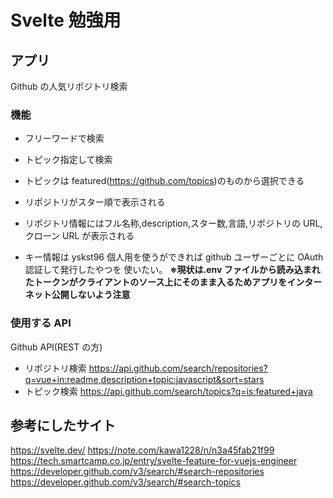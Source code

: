 # Svelte 勉強用

## アプリ

Github の人気リポジトリ検索

### 機能

- フリーワードで検索
- トピック指定して検索
- トピックは featured(https://github.com/topics)のものから選択できる
- リポジトリがスター順で表示される
- リポジトリ情報にはフル名称,description,スター数,言語,リポジトリの URL,クローン URL が表示される

- キー情報は yskst96 個人用を使うができれば github ユーザーごとに OAuth 認証して発行したやつを
  使いたい。
  **※現状は.env ファイルから読み込まれたトークンがクライアントのソース上にそのまま入るためアプリをインターネット公開しないよう注意**

### 使用する API

Github API(REST の方)

- リポジトリ検索
  https://api.github.com/search/repositories?q=vue+in:readme,description+topic:javascript&sort=stars
- トピック検索
  https://api.github.com/search/topics?q=is:featured+java

## 参考にしたサイト

https://svelte.dev/
https://note.com/kawa1228/n/n3a45fab21f99
https://tech.smartcamp.co.jp/entry/svelte-feature-for-vuejs-engineer
https://developer.github.com/v3/search/#search-repositories
https://developer.github.com/v3/search/#search-topics
